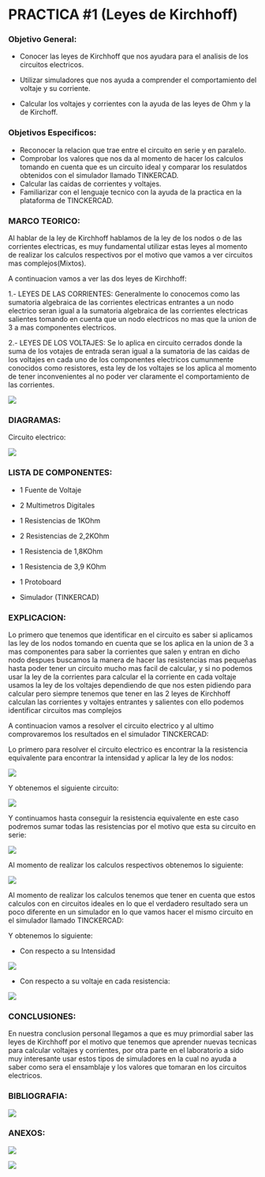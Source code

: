 # PRACTICA #1 (Leyes de Kirchhoff)

### Objetivo General:
- Conocer las leyes de Kirchhoff que nos ayudara para el analisis de los circuitos electricos.

- Utilizar simuladores que nos ayuda a comprender el comportamiento del voltaje y su corriente.
 
- Calcular los voltajes y corrientes con la ayuda de las leyes de Ohm y la de Kirchoff.

### Objetivos Especificos:

- Reconocer la relacion que trae entre el circuito en serie y en paralelo.
- Comprobar los valores que nos da al momento de hacer los calculos tomando en cuenta que es un circuito ideal y comparar los resulatdos obtenidos con el simulador llamado TINKERCAD.
- Calcular las caidas de corrientes y voltajes.
- Familiarizar con el lenguaje tecnico con la ayuda de la practica en la plataforma de TINCKERCAD.

### MARCO TEORICO:

 Al hablar de la ley de Kirchhoff hablamos de la ley de los nodos o de las corrientes electricas, es muy fundamental utilizar estas leyes al momento de realizar los calculos respectivos por el motivo que vamos  a ver circuitos mas complejos(Mixtos).
 
 A continuacion vamos a ver las dos leyes de Kirchhoff:
 
 1.- LEYES DE LAS CORRIENTES: Generalmente lo conocemos como las  sumatoria algebraica de las corrientes electricas entrantes a un nodo electrico seran igual a la sumatoria algebraica de las corrientes electricas salientes tomando en cuenta que un nodo  electricos no mas que la union de 3 a mas componentes electricos.
 
  2.- LEYES DE LOS VOLTAJES: Se lo aplica en circuito cerrados donde la suma de los votajes de entrada  seran igual a la sumatoria de las caidas de los voltajes en cada uno de los componentes electricos cumunmente conocidos como resistores, esta ley de los voltajes se los aplica  al momento de tener inconvenientes al no poder ver claramente el comportamiento de las corrientes.
  
![](https://github.com/JonathanGuaman/Laboratorios/blob/main/Img/Mapa%20Conceptual.png)

### DIAGRAMAS:

Circuito electrico:

![](https://github.com/JonathanGuaman/Laboratorios/blob/c08aaddca765b7a9e09c5fbff672ca88b21c770c/Img/Diagrama%202.png)


### LISTA DE COMPONENTES:

- 1 Fuente de Voltaje

-  2  Multimetros Digitales

- 1 Resistencias de 1KOhm

- 2 Resistencias de 2,2KOhm

- 1 Resistencia de 1,8KOhm

- 1 Resistencia de 3,9 KOhm

- 1 Protoboard

- Simulador (TINKERCAD)

### EXPLICACION:
 
 Lo primero que tenemos que identificar en el circuito es saber si aplicamos las ley de los nodos tomando en cuenta que se los aplica en la union de 3 a mas componentes para saber la corrientes que salen y entran en dicho nodo despues buscamos la manera de hacer las resistencias mas  pequeñas hasta poder tener un circuito mucho mas facil de calcular, y si no podemos usar la ley de la corrientes para calcular el la corriente en cada voltaje usamos la ley de los voltajes dependiendo de que nos esten pidiendo para calcular pero siempre tenemos que tener en las 2 leyes de Kirchhoff calculan las corrientes y voltajes entrantes y salientes con ello podemos identificar circuitos mas complejos 

A continuacion vamos a resolver el circuito electrico y al ultimo comprovaremos los resultados en el simulador TINCKERCAD:

Lo primero para resolver el circuito electrico es encontrar la la resistencia equivalente para encontrar la intensidad y aplicar la ley de los nodos:

![](https://github.com/JonathanGuaman/Laboratorios/blob/c08aaddca765b7a9e09c5fbff672ca88b21c770c/Img/Diagrama%202.png)

Y obtenemos el siguiente circuito:

![](https://github.com/JonathanGuaman/Laboratorios/blob/c08aaddca765b7a9e09c5fbff672ca88b21c770c/Img/Diagrama%203.png)

Y continuamos hasta conseguir la resistencia  equivalente en este caso podremos sumar todas las resistencias por el motivo que esta su circuito en serie:

![](https://github.com/JonathanGuaman/Laboratorios/blob/c08aaddca765b7a9e09c5fbff672ca88b21c770c/Img/Diagrama%204.png)

Al momento de realizar los calculos respectivos obtenemos lo siguiente:

![](https://github.com/JonathanGuaman/Laboratorios/blob/7686e082ca4de913d3cb7e45c7d5df912e24af38/Img%20%20en%20TINCKERCAD/Resultados.png)

Al momento de realizar los calculos tenemos que tener en cuenta que estos calculos con en circuitos ideales en lo que el verdadero resultado sera un poco diferente en un simulador en lo que vamos hacer el mismo circuito en el simulador llamado TINCKERCAD:

Y obtenemos lo siguiente:

- Con respecto a su Intensidad 

![](https://github.com/JonathanGuaman/Laboratorios/blob/7686e082ca4de913d3cb7e45c7d5df912e24af38/Img%20%20en%20TINCKERCAD/Diagrama%20en%20TINCKERCAD%20(2).png)

- Con respecto a su voltaje en cada resistencia:

![](https://github.com/JonathanGuaman/Laboratorios/blob/7686e082ca4de913d3cb7e45c7d5df912e24af38/Img%20%20en%20TINCKERCAD/Diagrama%20en%20TINCKERCAD%20(1).png)

### CONCLUSIONES:

En nuestra conclusion personal llegamos a que es muy primordial saber las leyes de Kirchhoff por el motivo que tenemos que aprender nuevas tecnicas para calcular voltajes y corrientes, por otra parte en el laboratorio a sido muy interesante usar estos tipos de simuladores en la cual no ayuda a saber como sera el ensamblaje  y los valores que tomaran en los circuitos electricos.

### BIBLIOGRAFIA:

![](https://www.rubenlijo.com/las-leyes-de-kirchhoff-explicadas-concepto-y-aplicacion-a-circuitos/)



### ANEXOS:

![](https://github.com/JonathanGuaman/Laboratorios/blob/main/Img/Calculos%20del%20Circuito.png)

![](https://github.com/JonathanGuaman/Laboratorios/blob/main/Tabla%20de%20Valores.png)




